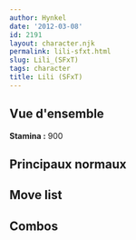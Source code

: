 ```yaml
---
author: Hynkel
date: '2012-03-08'
id: 2191
layout: character.njk
permalink: lili-sfxt.html
slug: Lili_(SFxT)
tags: character
title: Lili (SFxT)
---
```


## Vue d'ensemble

**Stamina :** 900

## Principaux normaux

## Move list

## Combos